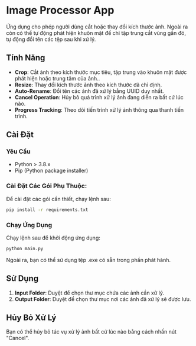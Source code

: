 # Image Processor App

Ứng dụng cho phép người dùng cắt hoặc thay đổi kích thước ảnh. Ngoài ra còn có thể tự động phát hiện khuôn mặt để chỉ tập trung cắt vùng gần đó, tự động đổi tên các tệp sau khi xử lý.


## Tính Năng
- **Crop**: Cắt ảnh theo kích thước mục tiêu, tập trung vào khuôn mặt được phát hiện hoặc trung tâm của ảnh..
- **Resize**: Thay đổi kích thước ảnh theo kích thước đã chỉ định.
- **Auto-Rename**: Đổi tên các ảnh đã xử lý bằng UUID duy nhất.
- **Cancel Operation**: Hủy bỏ quá trình xử lý ảnh đang diễn ra bất cứ lúc nào.
- **Progress Tracking**: Theo dõi tiến trình xử lý ảnh thông qua thanh tiến trình.

## Cài Đặt
### Yêu Cầu
- Python > 3.8.x
- Pip (Python package installer)

### Cài Đặt Các Gói Phụ Thuộc:
Để cài đặt các gói cần thiết, chạy lệnh sau:
```bash
pip install -r requirements.txt
```

### Chạy Ứng Dụng
Chạy lệnh sau để khởi động ứng dụng:
```bash
python main.py
```
Ngoài ra, bạn có thể sử dụng tệp .exe có sẵn trong phần phát hành.
## Sử Dụng
1. **Input Folder**: Duyệt để chọn thư mục chứa các ảnh cần xử lý.
2. **Output Folder**: Duyệt để chọn thư mục nơi các ảnh đã xử lý sẽ được lưu.


## Hủy Bỏ Xử Lý
Bạn có thể hủy bỏ tác vụ xử lý ảnh bất cứ lúc nào bằng cách nhấn nút "Cancel".